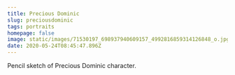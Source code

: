 ```yaml
---
title: Precious Dominic
slug: preciousdominic
tags: portraits
homepage: false
image: static/images/71530197_698937940609157_4992816859314126848_o.jpg
date: 2020-05-24T08:45:47.896Z
---
```

Pencil sketch of Precious Dominic character.
